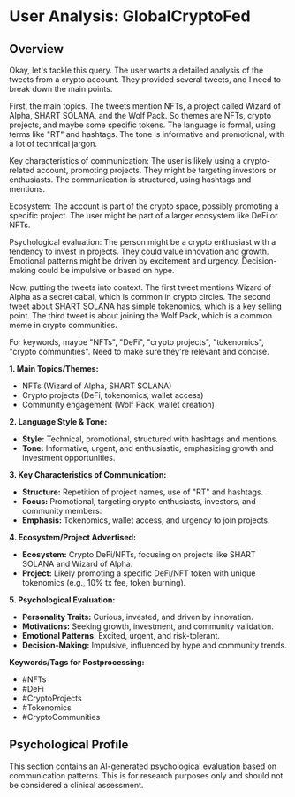 # User Analysis: GlobalCryptoFed

## Overview

<think>
Okay, let's tackle this query. The user wants a detailed analysis of the tweets from a crypto account. They provided several tweets, and I need to break down the main points.

First, the main topics. The tweets mention NFTs, a project called Wizard of Alpha, SHART SOLANA, and the Wolf Pack. So themes are NFTs, crypto projects, and maybe some specific tokens. The language is formal, using terms like "RT" and hashtags. The tone is informative and promotional, with a lot of technical jargon. 

Key characteristics of communication: The user is likely using a crypto-related account, promoting projects. They might be targeting investors or enthusiasts. The communication is structured, using hashtags and mentions. 

Ecosystem: The account is part of the crypto space, possibly promoting a specific project. The user might be part of a larger ecosystem like DeFi or NFTs. 

Psychological evaluation: The person might be a crypto enthusiast with a tendency to invest in projects. They could value innovation and growth. Emotional patterns might be driven by excitement and urgency. Decision-making could be impulsive or based on hype.

Now, putting the tweets into context. The first tweet mentions Wizard of Alpha as a secret cabal, which is common in crypto circles. The second tweet about SHART SOLANA has simple tokenomics, which is a key selling point. The third tweet is about joining the Wolf Pack, which is a common meme in crypto communities.

For keywords, maybe "NFTs", "DeFi", "crypto projects", "tokenomics", "crypto communities". Need to make sure they're relevant and concise.
</think>

**1. Main Topics/Themes:**  
- NFTs (Wizard of Alpha, SHART SOLANA)  
- Crypto projects (DeFi, tokenomics, wallet access)  
- Community engagement (Wolf Pack, wallet creation)  

**2. Language Style & Tone:**  
- **Style:** Technical, promotional, structured with hashtags and mentions.  
- **Tone:** Informative, urgent, and enthusiastic, emphasizing growth and investment opportunities.  

**3. Key Characteristics of Communication:**  
- **Structure:** Repetition of project names, use of "RT" and hashtags.  
- **Focus:** Promotional, targeting crypto enthusiasts, investors, and community members.  
- **Emphasis:** Tokenomics, wallet access, and urgency to join projects.  

**4. Ecosystem/Project Advertised:**  
- **Ecosystem:** Crypto DeFi/NFTs, focusing on projects like SHART SOLANA and Wizard of Alpha.  
- **Project:** Likely promoting a specific DeFi/NFT token with unique tokenomics (e.g., 10% tx fee, token burning).  

**5. Psychological Evaluation:**  
- **Personality Traits:** Curious, invested, and driven by innovation.  
- **Motivations:** Seeking growth, investment, and community validation.  
- **Emotional Patterns:** Excited, urgent, and risk-tolerant.  
- **Decision-Making:** Impulsive, influenced by hype and community trends.  

**Keywords/Tags for Postprocessing:**  
- #NFTs  
- #DeFi  
- #CryptoProjects  
- #Tokenomics  
- #CryptoCommunities

## Psychological Profile

This section contains an AI-generated psychological evaluation based on communication patterns. This is for research purposes only and should not be considered a clinical assessment.